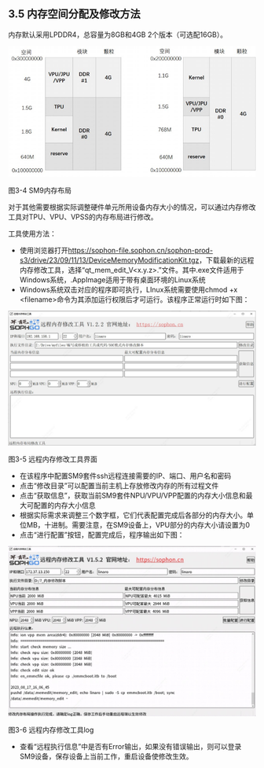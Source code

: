 ## 3.5 内存空间分配及修改方法

内存默认采用LPDDR4，总容量为8GB和4GB 2个版本（可选配16GB）。

![](../../pics/3.4.jpg)

图3-4 SM9内存布局

对于其他需要根据实际调整硬件单元所用设备内存大小的情况，可以通过内存修改工具对TPU、VPU、VPSS的内存布局进行修改。

工具使用方法：

- 使用浏览器打开<https://sophon-file.sophon.cn/sophon-prod-s3/drive/23/09/11/13/DeviceMemoryModificationKit.tgz>，下载最新的远程内存修改工具，选择“qt_mem_edit_V&lt;x.y.z&gt;.”文件。其中.exe文件适用于Windows系统，.AppImage适用于带有桌面环境的Linux系统
- Windows系统双击对应的程序即可执行，LInux系统需要使用chmod +x &lt;filename&gt;命令为其添加运行权限后才可运行。该程序正常运行时如下图：

![](../../pics/3.5.jpg)

图3-5 远程内存修改工具界面

- 在该程序中配置SM9套件ssh远程连接需要的IP、端口、用户名和密码
- 点击“修改目录”可以配置当前主机上存放修改内存的所有过程文件
- 点击“获取信息”，获取当前SM9套件NPU/VPU/VPP配置的内存大小信息和最大可配置的内存大小信息
- 根据实际需求来调整三个数字框，它们代表配置完成后各部分的内存大小。单位MB，十进制。需要注意，在SM9设备上，VPU部分的内存大小请设置为0
- 点击“进行配置”按钮，配置完成后，程序输出如下图：

![](../../pics/3.6.jpg)

图3-6 远程内存修改工具log

- 查看“远程执行信息”中是否有Error输出，如果没有错误输出，则可以登录SM9设备，保存设备上当前工作，重启设备使修改生效。